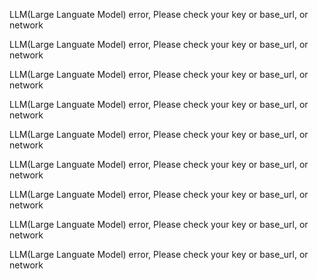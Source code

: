 LLM(Large Languate Model) error, Please check your key or base_url, or network

LLM(Large Languate Model) error, Please check your key or base_url, or network

LLM(Large Languate Model) error, Please check your key or base_url, or network

LLM(Large Languate Model) error, Please check your key or base_url, or network

LLM(Large Languate Model) error, Please check your key or base_url, or network

LLM(Large Languate Model) error, Please check your key or base_url, or network

LLM(Large Languate Model) error, Please check your key or base_url, or network

LLM(Large Languate Model) error, Please check your key or base_url, or network

LLM(Large Languate Model) error, Please check your key or base_url, or network